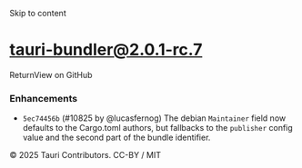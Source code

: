 Skip to content
# tauri-bundler@2.0.1-rc.7
ReturnView on GitHub
### Enhancements
  * `5ec74456b` (#10825 by @lucasfernog) The debian `Maintainer` field now defaults to the Cargo.toml authors, but fallbacks to the `publisher` config value and the second part of the bundle identifier.


© 2025 Tauri Contributors. CC-BY / MIT
